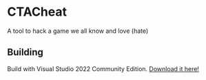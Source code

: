 # CTACheat
A tool to hack a game we all know and love (hate)

## Building
Build with Visual Studio 2022 Community Edition.
[Download it here!](https://visualstudio.microsoft.com/vs/community/)



